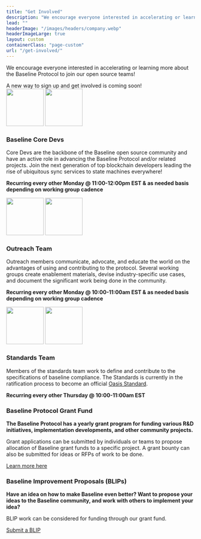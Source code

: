 ```yaml
---
title: "Get Involved"
description: "We encourage everyone interested in accelerating or learning more about the Baseline Protocol to join our open source teams!"
lead: ""
headerImage: "/images/headers/company.webp"
headerImageLarge: true
layout: custom
containerClass: "page-custom"
url: "/get-involved/"
---
```


<div class="container">
  <div class="row justify-content-center">
    <div class="col-md-16">
      <div class="section">
        <p class="lead">We encourage everyone interested in accelerating or learning more about the Baseline Protocol to join our open source teams!</p>
        <a> A new way to sign up and get involved is coming soon!</a>
        <!-- <a href="https://www.signupgenius.com/org/baseline#/" class="btn btn-lg btn-primary" target="_blank" rel="noreferrer noopener"> -->
          <!-- Sign up via <img src="/images/logo-signupgenius-color.svg" width="120" alt="" class="ms-2"> -->
        </a>
      </div>
      <div class="section pt-0">
        <div class="row row-cols-1 row-cols-lg-3 text-center">
          <div class="col">
            <img src="/images/icon-rocket-white.png" alt="" width="100" class="logo-dark" loading="lazy">
            <img src="/images/icon-rocket.svg" alt="" width="100" class="logo-light" loading="lazy">
            <h3 class="h4 text-primary mt-3">Baseline Core Devs</h3>
            <p>Core Devs are the backbone of the Baseline open source community and have an active role in advancing the Baseline Protocol and/or related projects. Join the next generation of top blockchain developers leading the rise of ubiquitous sync services to state machines everywhere!</p>
            <p><strong>Recurring every other Monday @ 11:00-12:00pm EST & as needed basis depending on working group cadence</strong></p>
          </div>
          <div class="col">
            <img src="/images/icon-group-white.png" alt="" width="100" class="logo-dark" loading="lazy">
            <img src="/images/icon-group.svg" alt="" width="100" class="logo-light" loading="lazy">
            <h3 class="h4 text-primary mt-3">Outreach Team</h3>
            <p>Outreach members communicate, advocate, and educate the world on the advantages of using and contributing to the protocol. Several working groups create enablement materials, devise industry-specific use cases, and document the significant work being done in the community.</p>
            <p><strong>Recurring every other Monday @ 10:00-11:00am EST & as needed basis depending on working group cadence </strong></p>
          </div>
          <div class="col">
            <img src="/images/icon-document-white.png" alt="" width="100" class="logo-dark" loading="lazy">
            <img src="/images/icon-document.svg" alt="" width="100" class="logo-light" loading="lazy">
            <h3 class="h4 text-primary mt-3">Standards Team</h3>
            <p>Members of the standards team work to define and contribute to the specifications of baseline compliance. The Standards is currently in the ratification process to become an official <a href="https://www.oasis-open.org/">Oasis Standard</a>.</p>
            <p><strong>Recurring every other Thursday @ 10:00-11:00am EST</strong></p>
          </div>
        </div>
      </div>
    </div>
  </div>
  <div class="section pt-0" id="join">
    <div class="row row-cols-1 row-cols-lg-2">
      <div class="col d-flex">
        <div class="card card-body flex-fill">
          <h3 class="h4 mt-0">Baseline Protocol Grant Fund </h3>
          <p><strong>The Baseline Protocol has a yearly grant program for funding various R&D initiatives, implementation developments, and other community projects.</strong></p>
          <p>Grant applications can be submitted by individuals or teams to propose allocation of Baseline grant funds to a specific project. A grant bounty can also be submitted for ideas or RFPs of work to be done. </p>
          <a href="https://github.com/eea-oasis/baseline-grants" class="btn btn-lg btn-primary mt-auto ms-0" target="_blank" rel="noreferrer noopener">Learn more here</a>
        </div>
      </div>
      <div class="col d-flex">
        <div class="card card-body flex-fill">
          <h3 class="h4 mt-0">Baseline Improvement Proposals (BLIPs)</h3>
          <p><strong>Have an idea on how to make Baseline even better? Want to propose your ideas to the Baseline community, and work with others to implement your idea?</strong></p>
          <p>BLIP work can be considered for funding through our grant fund.</p>
          <a href="https://github.com/eea-oasis/baseline-blips" class="btn btn-lg btn-primary mt-auto ms-0" target="_blank" rel="noreferrer noopener">Submit a BLIP</a>
        </div>
      </div>
    </div>
  </div>
</div>
